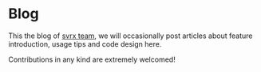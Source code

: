# Blog

This the blog of [svrx team](https://github.com/svrxjs),
we will occasionally post articles about 
feature introduction, usage tips and code design here.

Contributions in any kind are extremely welcomed!

